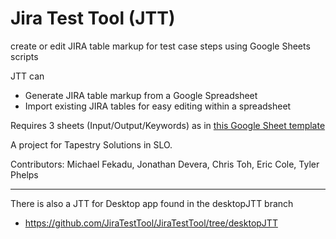# Jira Test Tool (JTT)
create or edit JIRA table markup for test case steps using Google Sheets scripts

JTT can
* Generate JIRA table markup from a Google Spreadsheet
* Import existing JIRA tables for easy editing within a spreadsheet

Requires 3 sheets (Input/Output/Keywords) as in [this Google Sheet template][template]

A project for Tapestry Solutions in SLO.

Contributors:
Michael Fekadu, Jonathan Devera, Chris Toh, Eric Cole, Tyler Phelps


------------
There is also a JTT for Desktop app found in the desktopJTT branch
* https://github.com/JiraTestTool/JiraTestTool/tree/desktopJTT



[template]: https://jiratesttool.github.io/JiraTestTool/
